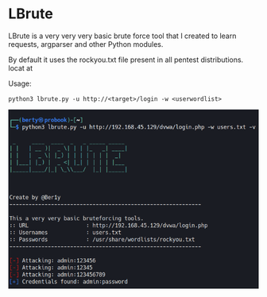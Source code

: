 # LBrute
LBrute is a very very very basic brute force tool that I created to learn requests, argparser and other Python modules.

By default it uses the rockyou.txt file present in all pentest distributions. locat at

Usage:
```
python3 lbrute.py -u http://<target>/login -w <userwordlist>
```

![](./banner.png)
